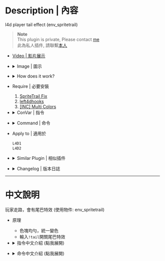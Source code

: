 # Description | 內容
l4d player tail effect (env_spritetrail)

> __Note__ <br/>
This plugin is private, Please contact [me](https://github.com/fbef0102/Game-Private_Plugin#私人插件列表-private-plugins-list)<br/>
此為私人插件, 請聯繫[本人](https://github.com/fbef0102/Game-Private_Plugin#私人插件列表-private-plugins-list)

* [Video | 影片展示](https://youtu.be/SXZMB0t2mtc)

* <details><summary>Image | 圖示</summary>

	<br/>![l4d_player_spritetrail_1](image/l4d_player_spritetrail_1.jpg)
	<br/>![l4d_player_spritetrail_2](image/l4d_player_spritetrail_2.jpg)
	<br/>![l4d_player_spritetrail_3](image/l4d_player_spritetrail_3.jpg)
</details>

* <details><summary>How does it work?</summary>

	* Attach trail effect while playing -> have fun
	* Type ```!tail``` -> choose colors or turn off
	* Does not work on bots in l4d1
</details>

* Require | 必要安裝
	1. [SpriteTrail Fix](https://github.com/fbef0102/L4D1_2-Plugins/tree/master/l4d2_spritetrail_fix)
	2. [left4dhooks](https://forums.alliedmods.net/showthread.php?t=321696)
	3. [[INC] Multi Colors](https://github.com/fbef0102/L4D1_2-Plugins/releases/tag/Multi-Colors)

* <details><summary>ConVar | 指令</summary>

	* cfg/sourcemod/l4d_player_spritetrail.cfg
		```php
		// 1=Enable Tail effect for everyone default? [1-Enable/0-Disable]
		l4d_player_spritetrail_default_value "1"

		// Enable Tail effect for Survivor, 1=Bot (Does not work in l4d1), 2=Real player, 3=Both
		l4d_player_spritetrail_survivor_enable "3"

		// Enable Tail effect for Infected, 1=Bot (Does not work in l4d1), 2=Real player, 3=Both
		l4d_player_spritetrail_infected_enable "3"

		// Players with these flags have access to have tail effect and use tail command. (Empty = Everyone, -1: Nobody)
		l4d_player_spritetrail_access_flag ""

		// Transparency of the tail (10-255).
		l4d_player_spritetrail_color_alpha "155"

		// The default tail color for survivor. 
		// Three values between 0-255 separated by spaces. RGB Color255 - Red Green Blue. [-1 -1 -1: Random]
		l4d_player_spritetrail_color_sur "-1 -1 -1"

		// The default tail color for infected.
		// Three values between 0-255 separated by spaces. RGB Color255 - Red Green Blue. [-1 -1 -1: Random]
		l4d_player_spritetrail_color_inf "-1 -1 -1"

		// How long the beam is shown
		// Must be greater than or equal to _changecolor_interval
		l4d_player_spritetrail_lifetime "5.0"

		// The width of the beam to the beginning.
		l4d_player_spritetrail_startwidth "15.0"

		// The width of the beam when it has full expanded.
		l4d_player_spritetrail_endwidth "3.0"

		// The default attached tail height
		l4d_player_spritetrail_height "10.0"

		// Time interval to change tail color to random (0=Don't change color)
		l4d_player_spritetrail_changecolor_interval "0.0"
		```
</details>

* <details><summary>Command | 命令</summary>

	* **Toggle the attached tailed. Usage: sm_tail [R G B|off|random|red|green|blue|purple|cyan|orange|white|pink|lime|maroon|teal|yellow|grey]**
		```php
		sm_tail
		sm_tails
		```
</details>

* Apply to | 適用於
	```
	L4D1
	L4D2
	```

* <details><summary>Similar Plugin | 相似插件</summary>

	1. [l4d_player_tail](/Plugin_插件/Fun_娛樂/l4d_player_tail)
		> 一樣是尾巴特效，看自己喜歡用哪一種
</details>

* <details><summary>Changelog | 版本日誌</summary>

	* v1.4 (2024-12-14)
		* Update cvars

	* v1.3 (2024-7-9)
		* entity "env_spritetrail" make bots moving so fast in l4d1
		* Update Cvars

	* v1.2
		* Initial Release
</details>

- - - -
# 中文說明
玩家走路，會有尾巴特效 (使用物件: env_spritetrail)

* 原理
	* 色塊均勻，統一變色
	* 輸入```!tail```開關尾巴特效

* <details><summary>指令中文介紹 (點我展開)</summary>

	* cfg/sourcemod/l4d_player_spritetrail.cfg
		```php
		// 為1時，幫所有玩家預設打開特效尾巴
		l4d_player_spritetrail_default_value "1"

		// 倖存者打開特效尾巴, 1=Bot (L4D1無效), 2=真人玩家, 3=兩者都打開
		l4d_player_spritetrail_survivor_enable "3"

		// 特感打開特效尾巴, 1=Bot (L4D1無效), 2=真人玩家, 3=兩者都打開
		l4d_player_spritetrail_infected_enable "3"

		// 擁有這些權限的玩家，才可以使用尾巴特效 (留白 = 任何人都能, -1: 無人)
		l4d_player_spritetrail_access_flag ""

		// 尾巴顏色透明度 (10-255).
		l4d_player_spritetrail_color_alpha "155"

		// 設置倖存者尾巴顏色
		// 填入RGB三色 (三個數值介於0~255，需要空格) [-1 -1 -1: 隨機顏色]
		l4d_player_spritetrail_color_sur "-1 -1 -1"

		// 設置特感尾巴顏色
		// 填入RGB三色 (三個數值介於0~255，需要空格) [-1 -1 -1: 隨機顏色]
		l4d_player_spritetrail_color_inf "-1 -1 -1"

		// 尾巴特效的時間
		// 此數值必須大於或等於 "l4d_player_spritetrail_changecolor_interval" 指令數值
		l4d_player_spritetrail_lifetime "5.0"

		// 尾巴特效的起點寬度
		l4d_player_spritetrail_startwidth "15.0"

		// 尾巴特效的終點寬度
		l4d_player_spritetrail_endwidth "3.0"

		// 尾巴特效的高度
		l4d_player_spritetrail_height "10.0"

		// 每X秒變更尾巴特效的顏色 (0=顏色不變化)
		l4d_player_spritetrail_changecolor_interval "0.0"
		```
</details>

* <details><summary>命令中文介紹 (點我展開)</summary>

	* **!tail <顏色名稱或R G B>. 顏色: red, green, blue, purple, orange, yellow, white. 或是 3 個 0-255 RGB之值. 譬如: !tail red 或是 !tail 255 0 0**
		```php
		sm_tail
		sm_tails
		```
</details>
